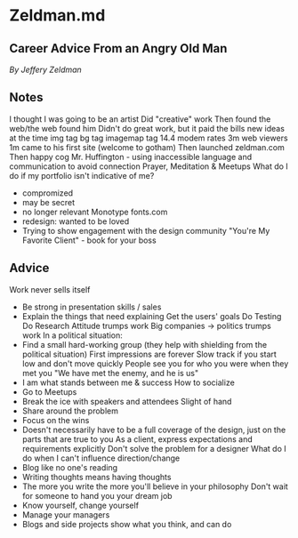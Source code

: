 Zeldman.md
==========

Career Advice From an Angry Old Man
-----------------------------------
*By Jeffery Zeldman*

Notes
-----

I thought I was going to be an artist
Did "creative" work
Then found the web/the web found him
Didn't do great work, but it paid the bills
new ideas at the time
img tag
bg tag
imagemap tag
14.4 modem rates
3m web viewers
1m came to his first site (welcome to gotham)
Then launched zeldman.com
Then happy cog
Mr. Huffington - using inaccessible language and communication to avoid connection
Prayer, Meditation & Meetups
What do I do if my portfolio isn't indicative of me?
  - compromized
  - may be secret
  - no longer relevant
Monotype
fonts.com
  - redesign: wanted to be loved
  - Trying to show engagement with the design community
"You're My Favorite Client" - book for your boss

Advice
------
Work never sells itself
  - Be strong in presentation skills / sales
  - Explain the things that need explaining
Get the users' goals
Do Testing
Do Research
Attitude trumps work
Big companies -> politics trumps work
In a political situation:
  - Find a small hard-working group (they help with shielding from the political situation)
First impressions are forever
  Slow track if you start low and don't move quickly
  People see you for who you were when they met you
"We have met the enemy, and he is us"
  - I am what stands between me & success
How to socialize
  - Go to Meetups
  - Break the ice with speakers and attendees
Slight of hand
  - Share around the problem
  - Focus on the wins
  - Doesn't necessarily have to be a full coverage of the design, just on the parts that are true to you
As a client, express expectations and requirements explicitly
Don't solve the problem for a designer
What do I do when I can't influence direction/change
  - Blog like no one's reading
  - Writing thoughts means having thoughts
  - The more you write the more you'll believe in your philosophy
Don't wait for someone to hand you your dream job
  - Know yourself, change yourself
  - Manage your managers
  - Blogs and side projects show what you think, and can do
